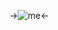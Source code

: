 ->![me](https://cdn.discordapp.com/attachments/877634429940539412/1128593551719157780/ezgif-1-a463d65657.gif)<-